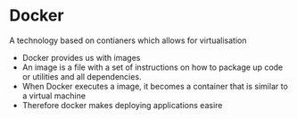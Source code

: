 # Docker

A technology based on contianers which allows for virtualisation

- Docker provides us with images
- An image is a file with a set of instructions on how to package up code or utilities and all dependencies.
- When Docker executes a image, it becomes a container that is similar to a virtual machine
- Therefore docker makes deploying applications easire